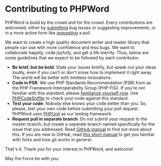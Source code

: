 # Contributing to PHPWord

PHPWord is build by the crowd and for the crowd. Every contributions are welcomed; either by [submitting](https://github.com/PHPOffice/PHPWord/issues) bug issues or suggesting improvements, or in a more active form like [requesting](https://github.com/PHPOffice/PHPWord/pulls) a pull.

We want to create a high quality document writer and reader library that people can use with more confidence and less bugs. We want to collaborate happily, code joyfully, and get a life merrily. Thus, below are some guidelines that we expect to be followed by each contributor.

- **Be brief, but be bold**: State your issues briefly, but speak out your ideas loudly, even if you can't or don't know how to implement it right away. The world will be better with limitless innovations.
- **Code in PSR**: We use PHP Standards Recommendation (PSR) from as the PHP Framework Interoperability Group (PHP-FIG). If you're not familiar with this standard, please [familiarize yourself now](https://github.com/php-fig/fig-standards). Use [PHPCodeSniffer](http://pear.php.net/package/PHP_CodeSniffer/) to check your code against this standard.
- **Test your code**: Nobody else knows your code better than you. So, please, test your own code before submitting your pull request. PHPWord uses [PHPUnit](http://phpunit.de/) as our testing framework.
- **Request pull in separate branch**: Do not submit your request to the master branch, but create a separate branch named specifically for the issue that you addressed. Read [GitHub manual](https://help.github.com/articles/using-pull-requests) to find out more about this. If you are new to GitHub, read [this short manual](https://help.github.com/articles/fork-a-repo) to get you familiar with forks and how git works in general.

That's it. Thank you for your interest in PHPWord, and welcome!

May the Force be with you.
